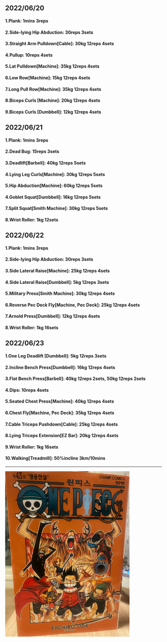 ## 2022/06/20
#### 1.Plank: 1mins 3reps
#### 2.Side-lying Hip Abduction: 30reps 3sets
#### 3.Straight Arm Pulldown\[Cable\]: 30kg 12reps 4sets
#### 4.Pullup: 10reps 4sets
#### 5.Lat Pulldown\[Machine\]: 35kg 12reps 4sets
#### 6.Low Row\[Machine\]: 15kg 12reps 4sets
#### 7.Long Pull Row\[Machine]: 35kg 12reps 4sets
#### 8.Biceps Curls \[Machine\]: 20kg 12reps 4sets
#### 9.Biceps Curls \[Dumbbell\]: 12kg 12reps 4sets

## 2022/06/21
#### 1.Plank: 1mins 3reps
#### 2.Dead Bug: 15reps 3sets
#### 3.Deadlift\[Barbell\]: 40kg 12reps 5sets
#### 4.Lying Leg Curls\[Machine\]: 30kg 12reps 5sets
#### 5.Hip Abduction\[Machine\]: 60kg 12reps 5sets
#### 4.Goblet Squat\[Dumbbell\]: 16kg 12reps 5sets
#### 7.Split Squat\[Smith Machine\]: 30kg 12reps 5sets
#### 8.Wrist Roller: 1kg 12sets

## 2022/06/22
#### 1.Plank: 1mins 3reps
#### 2.Side-lying Hip Abduction: 30reps 3sets
#### 3.Side Lateral Raise\[Machine\]: 25kg 12reps 4sets
#### 4.Side Lateral Raise\[Dumbbell\]: 5kg 12reps 3sets
#### 5.Military Press\[Smith Machine\]: 30kg 12reps 4sets
#### 6.Reverse Pec Deck Fly\[Machine, Pec Deck\]: 25kg 12reps 4sets
#### 7.Arnold Press\[Dumbbell\]: 12kg 12reps 4sets
#### 8.Wrist Roller: 1kg 16sets

## 2022/06/23
#### 1.One Leg Deadlift \[Dumbbell\]: 5kg 12reps 3sets
#### 2.Incline Bench Press\[Dumbbell\]: 16kg 12reps 4sets
#### 3.Flat Bench Press\[Barbell\]: 40kg 12reps 2sets, 50kg 12reps 2sets 
#### 4.Dips: 10reps 4sets
#### 5.Seated Chest Press\[Machine\]: 40kg 12reps 4sets
#### 6.Chest Fly\[Machine, Pec Deck\]: 35kg 12reps 4sets
#### 7.Cable Triceps Pushdown\[Cable\]: 25kg 12reps 4sets
#### 8.Lying Triceps Extension\[EZ Bar\]: 20kg 12reps 4sets 
#### 9.Wrist Roller: 1kg 16sets
#### 10.Walking\[Treadmill\]: 50%incline 3km/10mins

---

<img src='./_resources/__043.png' width='400px' />

